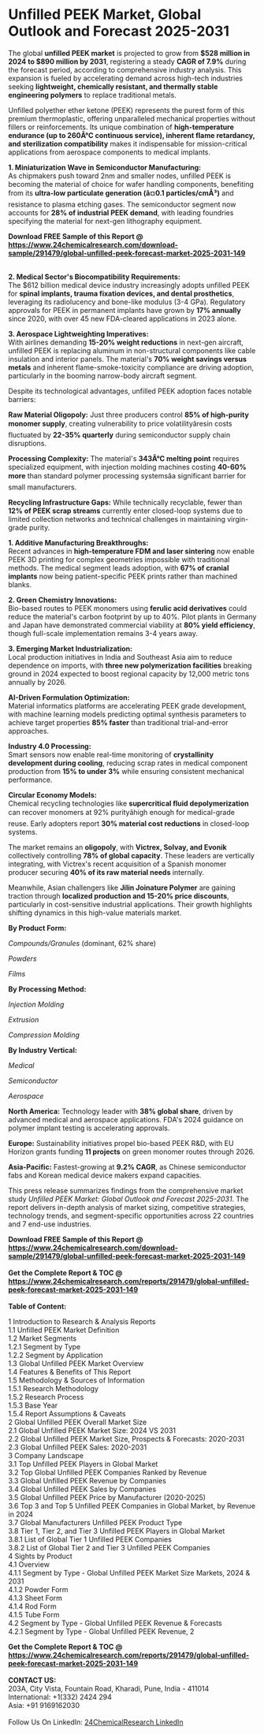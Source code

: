 <h1>Unfilled PEEK Market, Global Outlook and Forecast 2025-2031</h1><p>The global <strong>unfilled PEEK market</strong> is projected to grow from <strong>$528 million in 2024 to $890 million by 2031</strong>, registering a steady <strong>CAGR of 7.9%</strong> during the forecast period, according to comprehensive industry analysis. This expansion is fueled by accelerating demand across high-tech industries seeking <strong>lightweight, chemically resistant, and thermally stable engineering polymers</strong> to replace traditional metals.</p><p>Unfilled polyether ether ketone (PEEK) represents the purest form of this premium thermoplastic, offering unparalleled mechanical properties without fillers or reinforcements. Its unique combination of <strong>high-temperature endurance (up to 260Â°C continuous service), inherent flame retardancy, and sterilization compatibility</strong> makes it indispensable for mission-critical applications from aerospace components to medical implants.</p><p><strong>1. Miniaturization Wave in Semiconductor Manufacturing:</strong><br>
As chipmakers push toward 2nm and smaller nodes, unfilled PEEK is becoming the material of choice for wafer handling components, benefiting from its <strong>ultra-low particulate generation (â¤0.1 particles/cmÂ³)</strong> and resistance to plasma etching gases. The semiconductor segment now accounts for <strong>28% of industrial PEEK demand</strong>, with leading foundries specifying the material for next-gen lithography equipment.</p><div><b>Download FREE Sample of this Report @ 
            <a href="https://www.24chemicalresearch.com/download-sample/291479/global-unfilled-peek-forecast-market-2025-2031-149">
            https://www.24chemicalresearch.com/download-sample/291479/global-unfilled-peek-forecast-market-2025-2031-149</a></b></div><br><p><strong>2. Medical Sector's Biocompatibility Requirements:</strong><br>
The $612 billion medical device industry increasingly adopts unfilled PEEK for <strong>spinal implants, trauma fixation devices, and dental prosthetics</strong>, leveraging its radiolucency and bone-like modulus (3-4 GPa). Regulatory approvals for PEEK in permanent implants have grown by <strong>17% annually</strong> since 2020, with over 45 new FDA-cleared applications in 2023 alone.</p><p><strong>3. Aerospace Lightweighting Imperatives:</strong><br>
With airlines demanding <strong>15-20% weight reductions</strong> in next-gen aircraft, unfilled PEEK is replacing aluminum in non-structural components like cable insulation and interior panels. The material's <strong>70% weight savings versus metals</strong> and inherent flame-smoke-toxicity compliance are driving adoption, particularly in the booming narrow-body aircraft segment.</p><p>Despite its technological advantages, unfilled PEEK adoption faces notable barriers:</p><p><strong>Raw Material Oligopoly:</strong> Just three producers control <strong>85% of high-purity monomer supply</strong>, creating vulnerability to price volatilityâresin costs fluctuated by <strong>22-35% quarterly</strong> during semiconductor supply chain disruptions.</p><p><strong>Processing Complexity:</strong> The material's <strong>343Â°C melting point</strong> requires specialized equipment, with injection molding machines costing <strong>40-60% more</strong> than standard polymer processing systemsâa significant barrier for small manufacturers.</p><p><strong>Recycling Infrastructure Gaps:</strong> While technically recyclable, fewer than <strong>12% of PEEK scrap streams</strong> currently enter closed-loop systems due to limited collection networks and technical challenges in maintaining virgin-grade purity.</p><p><strong>1. Additive Manufacturing Breakthroughs:</strong><br>
Recent advances in <strong>high-temperature FDM and laser sintering</strong> now enable PEEK 3D printing for complex geometries impossible with traditional methods. The medical segment leads adoption, with <strong>67% of cranial implants</strong> now being patient-specific PEEK prints rather than machined blanks.</p><p><strong>2. Green Chemistry Innovations:</strong><br>
Bio-based routes to PEEK monomers using <strong>ferulic acid derivatives</strong> could reduce the material's carbon footprint by up to 40%. Pilot plants in Germany and Japan have demonstrated commercial viability at <strong>80% yield efficiency</strong>, though full-scale implementation remains 3-4 years away.</p><p><strong>3. Emerging Market Industrialization:</strong><br>
Local production initiatives in India and Southeast Asia aim to reduce dependence on imports, with <strong>three new polymerization facilities</strong> breaking ground in 2024 expected to boost regional capacity by 12,000 metric tons annually by 2026.</p><p><strong>AI-Driven Formulation Optimization:</strong><br>
	Material informatics platforms are accelerating PEEK grade development, with machine learning models predicting optimal synthesis parameters to achieve target properties <strong>85% faster</strong> than traditional trial-and-error approaches.</p><p><strong>Industry 4.0 Processing:</strong><br>
	Smart sensors now enable real-time monitoring of <strong>crystallinity development during cooling</strong>, reducing scrap rates in medical component production from <strong>15% to under 3%</strong> while ensuring consistent mechanical performance.</p><p><strong>Circular Economy Models:</strong><br>
	Chemical recycling technologies like <strong>supercritical fluid depolymerization</strong> can recover monomers at 92% purityâhigh enough for medical-grade reuse. Early adopters report <strong>30% material cost reductions</strong> in closed-loop systems.</p><p>The market remains an <strong>oligopoly</strong>, with <strong>Victrex, Solvay, and Evonik</strong> collectively controlling <strong>78% of global capacity</strong>. These leaders are vertically integrating, with Victrex's recent acquisition of a Spanish monomer producer securing <strong>40% of its raw material needs</strong> internally.</p><p>Meanwhile, Asian challengers like <strong>Jilin Joinature Polymer</strong> are gaining traction through <strong>localized production and 15-20% price discounts</strong>, particularly in cost-sensitive industrial applications. Their growth highlights shifting dynamics in this high-value materials market.</p><p><strong>By Product Form:</strong></p><p><em>Compounds/Granules</em> (dominant, 62% share)</p><p><em>Powders</em></p><p><em>Films</em></p><p><strong>By Processing Method:</strong></p><p><em>Injection Molding</em></p><p><em>Extrusion</em></p><p><em>Compression Molding</em></p><p><strong>By Industry Vertical:</strong></p><p><em>Medical</em></p><p><em>Semiconductor</em></p><p><em>Aerospace</em></p><p><strong>North America:</strong> Technology leader with <strong>38% global share</strong>, driven by advanced medical and aerospace applications. FDA's 2024 guidance on polymer implant testing is accelerating approvals.</p><p><strong>Europe:</strong> Sustainability initiatives propel bio-based PEEK R&amp;D, with EU Horizon grants funding <strong>11 projects</strong> on green monomer routes through 2026.</p><p><strong>Asia-Pacific:</strong> Fastest-growing at <strong>9.2% CAGR</strong>, as Chinese semiconductor fabs and Korean medical device makers expand capacities.</p><p>This press release summarizes findings from the comprehensive market study <em>Unfilled PEEK Market: Global Outlook and Forecast 2025-2031</em>. The report delivers in-depth analysis of market sizing, competitive strategies, technology trends, and segment-specific opportunities across 22 countries and 7 end-use industries.</p><div><b>Download FREE Sample of this Report @ 
            <a href="https://www.24chemicalresearch.com/download-sample/291479/global-unfilled-peek-forecast-market-2025-2031-149">
            https://www.24chemicalresearch.com/download-sample/291479/global-unfilled-peek-forecast-market-2025-2031-149</a></b></div><br><div><b>Get the Complete Report & TOC @ 
            <a href="https://www.24chemicalresearch.com/reports/291479/global-unfilled-peek-forecast-market-2025-2031-149">
            https://www.24chemicalresearch.com/reports/291479/global-unfilled-peek-forecast-market-2025-2031-149</a></b></div><br>
            <b>Table of Content:</b><p>1 Introduction to Research & Analysis Reports<br />
 1.1 Unfilled PEEK Market Definition<br />
 1.2 Market Segments<br />
 1.2.1 Segment by Type<br />
 1.2.2 Segment by Application<br />
 1.3 Global Unfilled PEEK Market Overview<br />
 1.4 Features & Benefits of This Report<br />
 1.5 Methodology & Sources of Information<br />
 1.5.1 Research Methodology<br />
 1.5.2 Research Process<br />
 1.5.3 Base Year<br />
 1.5.4 Report Assumptions & Caveats<br />
2 Global Unfilled PEEK Overall Market Size<br />
 2.1 Global Unfilled PEEK Market Size: 2024 VS 2031<br />
 2.2 Global Unfilled PEEK Market Size, Prospects & Forecasts: 2020-2031<br />
 2.3 Global Unfilled PEEK Sales: 2020-2031<br />
3 Company Landscape<br />
 3.1 Top Unfilled PEEK Players in Global Market<br />
 3.2 Top Global Unfilled PEEK Companies Ranked by Revenue<br />
 3.3 Global Unfilled PEEK Revenue by Companies<br />
 3.4 Global Unfilled PEEK Sales by Companies<br />
 3.5 Global Unfilled PEEK Price by Manufacturer (2020-2025)<br />
 3.6 Top 3 and Top 5 Unfilled PEEK Companies in Global Market, by Revenue in 2024<br />
 3.7 Global Manufacturers Unfilled PEEK Product Type<br />
 3.8 Tier 1, Tier 2, and Tier 3 Unfilled PEEK Players in Global Market<br />
 3.8.1 List of Global Tier 1 Unfilled PEEK Companies<br />
 3.8.2 List of Global Tier 2 and Tier 3 Unfilled PEEK Companies<br />
4 Sights by Product<br />
 4.1 Overview<br />
 4.1.1 Segment by Type - Global Unfilled PEEK Market Size Markets, 2024 & 2031<br />
 4.1.2 Powder Form<br />
 4.1.3 Sheet Form<br />
 4.1.4 Rod Form<br />
 4.1.5 Tube Form<br />
 4.2 Segment by Type - Global Unfilled PEEK Revenue & Forecasts<br />
 4.2.1 Segment by Type - Global Unfilled PEEK Revenue, 2</p><div><b>Get the Complete Report & TOC @ 
            <a href="https://www.24chemicalresearch.com/reports/291479/global-unfilled-peek-forecast-market-2025-2031-149">
            https://www.24chemicalresearch.com/reports/291479/global-unfilled-peek-forecast-market-2025-2031-149</a></b></div><br><b>CONTACT US:</b><br>
            203A, City Vista, Fountain Road, Kharadi, Pune, India - 411014<br>
            International: +1(332) 2424 294<br>
            Asia: +91 9169162030 <br><br>
            Follow Us On LinkedIn: <a href="https://www.linkedin.com/company/24chemicalresearch/">24ChemicalResearch LinkedIn</a>